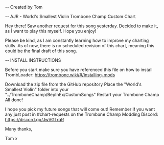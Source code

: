 -- Created by Tom

-- AJR - World's Smallest Violin Trombone Champ Custom Chart

Hey there! Saw another request for this song yesterday. Decided to make it, as I want to play this myself. Hope you enjoy!

Please be kind, as I am constantly learning how to improve my charting skills. As of now, there is no scheduled revision of this chart, meaning this could be the final draft of this song.


-- INSTALL INSTRUCTIONS

Before you start make sure you have referenced this file on how to install TrombLoader: https://trombone.wiki/#/installing-mods

Download the zip file from the GitHub repository
Place the "World's Smallest Violin" folder into your "../TromboneChamp/BepInEx/CustomSongs"
Restart your Trombone Champ
All done!

I hope you pick my future songs that will come out! Remember if you want any just post in #chart-requests on the Trombone Champ Modding Discord: https://discord.gg/JwVGTrqR

Many thanks,

Tom x
